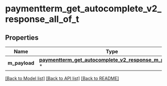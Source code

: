 # paymentterm_get_autocomplete_v2_response_all_of_t

## Properties
Name | Type | Description | Notes
------------ | ------------- | ------------- | -------------
**m_payload** | [**paymentterm_get_autocomplete_v2_response_m_payload_t**](paymentterm_get_autocomplete_v2_response_m_payload.md) \* |  | 

[[Back to Model list]](../README.md#documentation-for-models) [[Back to API list]](../README.md#documentation-for-api-endpoints) [[Back to README]](../README.md)


